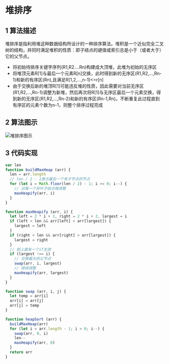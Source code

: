 # 堆排序

## 1 算法描述

堆排序是指利用堆这种数据结构所设计的一种排序算法。堆积是一个近似完全二叉树的结构，并同时满足堆积的性质：即子结点的键值或索引总是小于（或者大于）它的父节点。

* 将初始待排序关键字序列(R1,R2….Rn)构建成大顶堆，此堆为初始的无序区
* 将堆顶元素R[1]与最后一个元素R[n]交换，此时得到新的无序区(R1,R2,…,Rn-1)和新的有序区(Rn),且满足R[1,2,…,n-1]<=r[n]
* 由于交换后新的堆顶R[1]可能违反堆的性质，因此需要对当前无序区(R1,R2,…,Rn-1)调整为新堆，然后再次将R[1]与无序区最后一个元素交换，得到新的无序区(R1,R2,…,Rn-2)和新的有序区(Rn-1,Rn)。不断重复此过程直到有序区的元素个数为n-1，则整个排序过程完成

## 2 算法图示

![堆排序图示](/sort/heapSort.gif)

## 3 代码实现

```js
var len
function buildMaxHeap (arr) {
  len = arr.length
  // len / 2 - 1表示最后一个有子节点的节点
  for (let i = Math.floor(len / 2) - 1; i >= 0; i--) {
    // 对每一个非叶子结点做调整
    maxHeapify(arr, i)
  }
}

function maxHeapify (arr, i) {
  let left = 2 * i + 1, right = 2 * i + 2, largest = i
  if (left < len && arr[left] > arr[largest]) {
    largest = left
  }
  if (right < len && arr[right] > arr[largest]) {
    largest = right
  }
  // 即上面有一个if生效
  if (largest !== i) {
    // 交换最大的父节点
    swap(arr, i, largest)
    // 继续调整
    maxHeapify(arr, largest)
  }
}

function swap (arr, i, j) {
  let temp = arr[i]
  arr[i] = arr[j]
  arr[j] = temp
}

function heapSort (arr) {
  buildMaxHeap(arr)
  for (let i = arr.length - 1; i > 0; i--) {
    swap(arr, 0, i)
    len--
    maxHeapify(arr, 0)
  }
  return arr
}
```